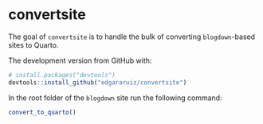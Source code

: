 
# convertsite

<!-- badges: start -->
<!-- badges: end -->

The goal of `convertsite` is to handle the bulk of converting `blogdown`-based sites to Quarto.  

The development version from GitHub with:

```r
# install.packages("devtools")
devtools::install_github("edgararuiz/convertsite")
```

In the root folder of the `blogdown` site run the following command:

```r
convert_to_quarto()
```

